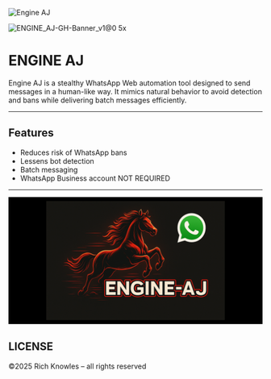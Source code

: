 ![Engine AJ](https://img.shields.io/badge/Status-In%20Progress-blue?style=for-the-badge&logo=whatsapp)

![ENGINE_AJ-GH-Banner_v1@0 5x](https://github.com/user-attachments/assets/51236719-9660-4e7c-a994-99bd541a4deb)

# ENGINE AJ

Engine AJ is a stealthy WhatsApp Web automation tool designed to send messages in a human-like way. It mimics natural behavior to avoid detection and bans while delivering batch messages efficiently.

---

## Features
- Reduces risk of WhatsApp bans
- Lessens bot detection
- Batch messaging
- WhatsApp Business account NOT REQUIRED

---
![Social](https://github.com/richknowles/ENGINE_AJ/blob/main/engine_aj_github_social.png)


## LICENSE
©2025 Rich Knowles – all rights reserved
